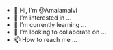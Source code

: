 - 👋 Hi, I’m @Amalamalvi
- 👀 I’m interested in ...
- 🌱 I’m currently learning ...
- 💞️ I’m looking to collaborate on ...
- 📫 How to reach me ...

<!---
Amalamalvi/Amalamalvi is a ✨ special ✨ repository because its `README.md` (this file) appears on your GitHub profile.
You can click the Preview link to take a look at your changes.
--->
